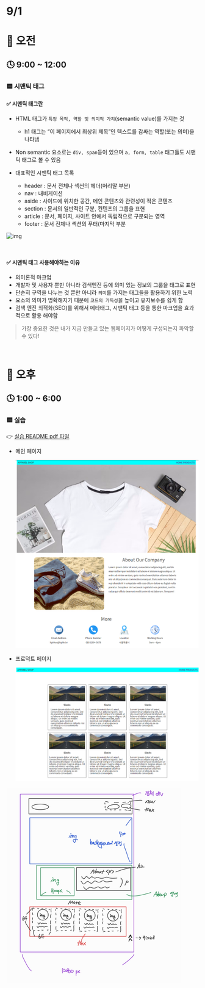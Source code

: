 # 9/1

# 🌇 오전

## 🕓 9:00 ~ 12:00

### 🟨 시맨틱 태그

#### ✅ 시맨틱 태그란

- HTML 태그가 `특정 목적, 역할 및 의미적 가치`(semantic value)를 가지는 것

  - h1 태그는 “이 페이지에서 최상위 제목”인 텍스트를 감싸는 역할(또는 의미)을 나타냄

- Non semantic 요소로는 `div, span`등이 있으며 `a, form, table` 태그들도 시맨틱 태그로 볼 수 있음
- 대표적인 시맨틱 태그 목록
  - header : 문서 전체나 섹션의 헤더(머리말 부분)
  - nav : 내비게이션
  - aside : 사이드에 위치한 공간, 메인 콘텐츠와 관련성이 적은 콘텐츠
  - section : 문서의 일반적인 구분, 컨텐츠의 그룹을 표현
  - article : 문서, 페이지, 사이트 안에서 독립적으로 구분되는 영역
  - footer : 문서 전체나 섹션의 푸터(마지막 부분

![img](https://t1.daumcdn.net/cfile/tistory/261CDE33564B2D3D2E)

<br>

#### ✅ 시맨틱 태그 사용해야하는 이유

- 의미론적 마크업
- 개발자 및 사용자 뿐만 아니라 검색엔진 등에 의미 있는 정보의 그룹을 태그로 표현
- 단순히 구역을 나누는 것 뿐만 아니라 `의미`를 가지는 태그들을 활용하기 위한 노력
- 요소의 의미가 명확해지기 때문에 `코드의 가독성`을 높이고 유지보수를 쉽게 함
- 검색 엔진 최적화(SEO)를 위해서 메타태그, 시맨틱 태그 등을 통한 마크업을 효과적으로 활용 해야함

> 가장 중요한 것은 내가 지금 만들고 있는 웹페이지가 어떻게 구성되는지 파악할 수 있다!

<br>

# 🌆 오후

## 🕓 1:00 ~ 6:00

### 🟨 실습

👉 [실습 README pdf 파일](./Practice/220901/README.pdf)

- 메인 페이지

  ![image-20220901174428040](Web_220901.assets/image-20220901174428040.png)

- 프로덕트 페이지

  ![image-20220901174448249](Web_220901.assets/image-20220901174448249.png)

  

<img src="Web_220901.assets/KakaoTalk_20220901_151713439.jpg" alt="KakaoTalk_20220901_151713439" style="zoom:50%;" />

<br>

